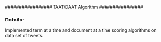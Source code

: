 ################# TAAT/DAAT Algorithm ################

### Details:
Implemented term at a time and document at a time scoring algorithms on data set of tweets.
